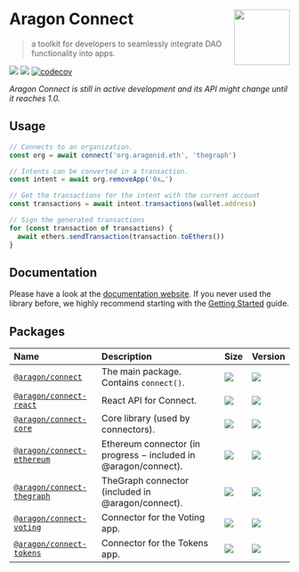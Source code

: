 # Aragon Connect [<img height="100" align="right" alt="" src="https://user-images.githubusercontent.com/36158/85128259-d201f100-b228-11ea-9770-76ae86cc98b3.png">](https://connect.aragon.org/)

> a toolkit for developers to seamlessly integrate DAO functionality into apps.

[![](https://img.shields.io/github/package-json/v/aragon/connect?label=npm)](https://www.npmjs.com/package/@aragon/connect) [![](https://img.shields.io/bundlephobia/minzip/@aragon/connect)](https://bundlephobia.com/result?p=@aragon/connect) [![codecov](https://codecov.io/gh/aragon/connect/branch/master/graph/badge.svg)](https://codecov.io/gh/aragon/connect)

_Aragon Connect is still in active development and its API might change until it reaches 1.0._

## Usage

```javascript
// Connects to an organization.
const org = await connect('org.aragonid.eth', 'thegraph')

// Intents can be converted in a transaction.
const intent = await org.removeApp('0x…')

// Get the transactions for the intent with the current account
const transactions = await intent.transactions(wallet.address)

// Sign the generated transactions
for (const transaction of transactions) {
  await ethers.sendTransaction(transaction.toEthers())
}
```

## Documentation

Please have a look at the [documentation website](https://connect.aragon.org/). If you never used the library before, we highly recommend starting with the [Getting Started](https://connect.aragon.org/guides/getting-started) guide.

## Packages

| Name                                                    | Description                                                       | Size                                                                                                                                   | Version                                                                                                              |
| :------------------------------------------------------ | :---------------------------------------------------------------- | :------------------------------------------------------------------------------------------------------------------------------------- | :------------------------------------------------------------------------------------------------------------------- |
| [`@aragon/connect`](packages/connect)                   | The main package. Contains `connect()`.                           | [![](https://img.shields.io/bundlephobia/minzip/@aragon/connect)](https://bundlephobia.com/result?p=@aragon/connect)                   | [![](https://img.shields.io/npm/v/@aragon/connect)](https://www.npmjs.com/package/@aragon/connect)                   |
| [`@aragon/connect-react`](packages/connect-react)       | React API for Connect.                                            | [![](https://img.shields.io/bundlephobia/minzip/@aragon/connect-react)](https://bundlephobia.com/result?p=@aragon/connect-react)       | [![](https://img.shields.io/npm/v/@aragon/connect-react)](https://www.npmjs.com/package/@aragon/connect-react)       |
| [`@aragon/connect-core`](packages/connect-core)         | Core library \(used by connectors\).                              | [![](https://img.shields.io/bundlephobia/minzip/@aragon/connect-core)](https://bundlephobia.com/result?p=@aragon/connect-core)         | [![](https://img.shields.io/npm/v/@aragon/connect-core)](https://www.npmjs.com/package/@aragon/connect-core)         |
| [`@aragon/connect-ethereum`](packages/connect-ethereum) | Ethereum connector \(in progress − included in @aragon/connect\). | [![](https://img.shields.io/bundlephobia/minzip/@aragon/connect-ethereum)](https://bundlephobia.com/result?p=@aragon/connect-ethereum) | [![](https://img.shields.io/npm/v/@aragon/connect-ethereum)](https://www.npmjs.com/package/@aragon/connect-ethereum) |
| [`@aragon/connect-thegraph`](packages/connect-thegraph) | TheGraph connector \(included in @aragon/connect\).               | [![](https://img.shields.io/bundlephobia/minzip/@aragon/connect-thegraph)](https://bundlephobia.com/result?p=@aragon/connect-thegraph) | [![](https://img.shields.io/npm/v/@aragon/connect-thegraph)](https://www.npmjs.com/package/@aragon/connect-thegraph) |
| [`@aragon/connect-voting`](packages/connect-voting)     | Connector for the Voting app.                                     | [![](https://img.shields.io/bundlephobia/minzip/@aragon/connect-voting)](https://bundlephobia.com/result?p=@aragon/connect-voting)     | [![](https://img.shields.io/npm/v/@aragon/connect-voting)](https://www.npmjs.com/package/@aragon/connect-voting)     |
| [`@aragon/connect-tokens`](packages/connect-tokens)     | Connector for the Tokens app.                                     | [![](https://img.shields.io/bundlephobia/minzip/@aragon/connect-tokens)](https://bundlephobia.com/result?p=@aragon/connect-tokens)     | [![](https://img.shields.io/npm/v/@aragon/connect-tokens)](https://www.npmjs.com/package/@aragon/connect-tokens)     |
